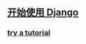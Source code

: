 ## [开始使用 Django](https://www.djangoproject.com/start/)
### [try a tutorial](https://docs.djangoproject.com/en/5.2/intro/)